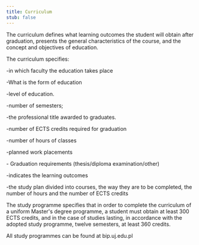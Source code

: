 ```yaml
---
title: Curriculum
stub: false
---
```

The curriculum defines what learning outcomes the student will obtain after graduation, presents the general characteristics of the course, and the concept and objectives of education.

The curriculum specifies:

\-in which faculty the education takes place

\-What is the form of education

\-level of education.

\-number of semesters;

\-the professional title awarded to graduates.

\-number of ECTS credits required for graduation

\-number of hours of classes

\-planned work placements

\- Graduation requirements (thesis/diploma examination/other)

\-indicates the learning outcomes

\-the study plan divided into courses, the way they are to be completed, the number of hours and the number of ECTS credits

The study programme specifies that in order to complete the curriculum of a uniform Master's degree programme, a student must obtain at least 300 ECTS credits, and in the case of studies lasting, in accordance with the adopted study programme, twelve semesters, at least 360 credits.

All study programmes can be found at bip.uj.edu.pl